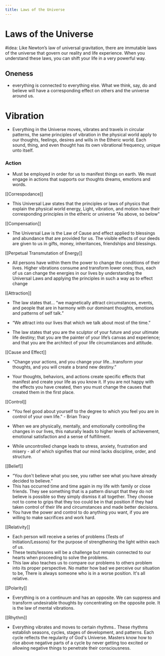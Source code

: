 ```yaml
---
title: Laws of the Universe
---
```


# Laws of the Universe
#idea: Like Newton’s law of universal gravitation, there are immutable laws of the universe that govern our reality and life experience. When you understand these laws, you can shift your life in a very powerful way.

## Oneness 
- everything is connected to everything else. What we think, say, do and believe will have a corresponding effect on others and the universe around us.

# Vibration

- Everything in the Universe moves, vibrates and travels in circular patterns, the same principles of vibration in the physical world apply to our thoughts, feelings, desires and wills in the Etheric world. Each sound, thing, and even thought has its own vibrational frequency, unique unto itself.

### Action

- Must be employed in order for us to manifest things on earth. We must engage in actions that supports our thoughts dreams, emotions and words.

[[Correspodance]]

- This Universal Law states that the principles or laws of physics that explain the physical world energy, Light, vibration, and motion have their corresponding principles in the etheric or universe "As above, so below"

[[Compensation]]

- The Universal Law is the Law of Cause and effect applied to blessings and abundance that are provided for us. The visible effects of our deeds are given to us in gifts, money, inheritances, friendships and blessings.

[[Perpetual Transmutation of Energy]]

- All persons have within them the power to change the conditions of their lives. Higher vibrations consume and transform lower ones; thus, each of us can change the energies in our lives by understanding the Universal Laws and applying the principles in such a way as to effect change

[[Attraction]]

- The law states that… “we magnetically attract circumstances, events, and people that are in harmony with our dominant thoughts, emotions and patterns of self talk.” 
- “We attract into our lives that which we talk about most of the time.”

- The law states that you are the sculptor of your future and your ultimate life destiny; that you are the painter of your life’s canvas and experience; and that you are the architect of your life circumstances and attitude. 

[[Cause and Effect]]

- “Change your actions, and you change your life...transform your thoughts, and you will create a brand new destiny.” 

- Your thoughts, behaviors, and actions create specific effects that manifest and create your life as you know it. If you are not happy with the effects you have created, then you must change the causes that created them in the first place. 

[[Control]]

- “You feel good about yourself to the degree to which you feel you are in control of your own life.” - Brian Tracy

- When we are physically, mentally, and emotionally controlling the changes in our lives, this naturally leads to higher levels of achievement, emotional satisfaction and a sense of fulfillment. 
- While uncontrolled change leads to stress, anxiety, frustration and misery - all of which signifies that our mind lacks discipline, order, and structure. 

[[Belief]] 

- “You don't believe what you see, you rather see what you have already decided to believe.” 
- This has occurred time and time again in my life with family or close friends. They see something that is a pattern disrupt that they do not believe is possible so they simply dismiss it all together. They choose not to come to grips that they too could be in that position if they had taken control of their life and circumstances and made better decisions. 
- You have the power and control to do anything you want, if you are willing to make sacrifices and work hard. 

[[Relativity]]

- Each person will receive a series of problems (Tests of Initiation/Lessons) for the purpose of strengthening the light within each of us. 
- These tests/lessons will be a challenge but remain connected to our hearts when proceeding to solve the problems. 
- This law also teaches us to compare our problems to others problem into its proper perspective. No matter how bad we perceive our situation to be, There is always someone who is in a worse position. It's all relative.

[[Polarity]]

- Everything is on a continuum and has an opposite. We can suppress and transform undesirable thoughts by concentrating on the opposite pole. It is the law of mental vibrations.

[[Rhythm]]

- Everything vibrates and moves to certain rhythms.. These rhythms establish seasons, cycles, stages of development, and patterns. Each cycle reflects the regularity of God's Universe. Masters know how to rise above negative parts of a cycle by never getting too excited or allowing negative things to penetrate their consciousness.
